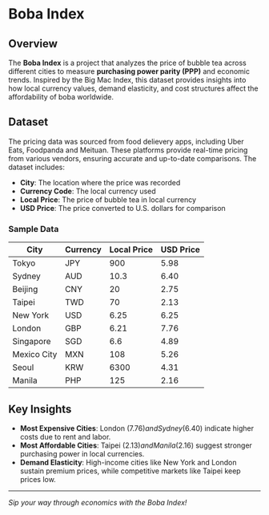 # Boba Index

## Overview
The **Boba Index** is a project that analyzes the price of bubble tea across different cities to measure **purchasing power parity (PPP)** and economic trends. Inspired by the Big Mac Index, this dataset provides insights into how local currency values, demand elasticity, and cost structures affect the affordability of boba worldwide.

## Dataset
The pricing data was sourced from food delievery apps, including Uber Eats, Foodpanda and Meituan. These platforms provide real-time pricing from various vendors, ensuring accurate and up-to-date comparisons.
The dataset includes:
- **City**: The location where the price was recorded
- **Currency Code**: The local currency used
- **Local Price**: The price of bubble tea in local currency
- **USD Price**: The price converted to U.S. dollars for comparison

### Sample Data
| City         | Currency | Local Price | USD Price |
|-------------|----------|------------|-----------|
| Tokyo       | JPY      | 900        | 5.98      |
| Sydney      | AUD      | 10.3       | 6.40      |
| Beijing     | CNY      | 20         | 2.75      |
| Taipei      | TWD      | 70         | 2.13      |
| New York    | USD      | 6.25       | 6.25      |
| London      | GBP      | 6.21       | 7.76      |
| Singapore   | SGD      | 6.6        | 4.89      |
| Mexico City | MXN      | 108        | 5.26      |
| Seoul       | KRW      | 6300       | 4.31      |
| Manila      | PHP      | 125        | 2.16      |

## Key Insights
- **Most Expensive Cities**: London ($7.76) and Sydney ($6.40) indicate higher costs due to rent and labor.
- **Most Affordable Cities**: Taipei ($2.13) and Manila ($2.16) suggest stronger purchasing power in local currencies.
- **Demand Elasticity**: High-income cities like New York and London sustain premium prices, while competitive markets like Taipei keep prices low.

---
*Sip your way through economics with the Boba Index!*
